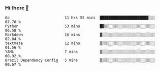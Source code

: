 ### Hi there 👋

<!--
**yeya24/yeya24** is a ✨ _special_ ✨ repository because its `README.md` (this file) appears on your GitHub profile.

Here are some ideas to get you started:

- 🔭 I’m currently working on ...
- 🌱 I’m currently learning ...
- 👯 I’m looking to collaborate on ...
- 🤔 I’m looking for help with ...
- 💬 Ask me about ...
- 📫 How to reach me: ...
- 😄 Pronouns: ...
- ⚡ Fun fact: ...
-->

<!--START_SECTION:waka-->

```text
Go                         11 hrs 55 mins  ██████████████████████░░░   87.76 %
Python                     53 mins         █▓░░░░░░░░░░░░░░░░░░░░░░░   06.58 %
Markdown                   16 mins         ▓░░░░░░░░░░░░░░░░░░░░░░░░   02.04 %
textmate                   12 mins         ▒░░░░░░░░░░░░░░░░░░░░░░░░   01.56 %
YAML                       7 mins          ▒░░░░░░░░░░░░░░░░░░░░░░░░   00.92 %
Brazil Dependency Config   5 mins          ▒░░░░░░░░░░░░░░░░░░░░░░░░   00.67 %
```

<!--END_SECTION:waka-->
